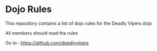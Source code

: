 Dojo Rules
==========

This repository contains a list of dojo rules for the Deadly Vipers dojo

All members should read the rules

Go to : https://github.com/deadlyvipers
